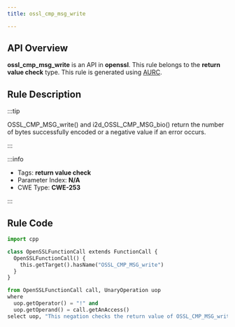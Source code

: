 ```yaml
---
title: ossl_cmp_msg_write

---
```



## API Overview
**ossl_cmp_msg_write** is an API in **openssl**. This rule belongs to the **return value check** type. This rule is generated using [AURC](../../tools/AURC).
## Rule Description

:::tip

OSSL_CMP_MSG_write() and i2d_OSSL_CMP_MSG_bio() return the number of bytes successfully encoded or a negative value if an error occurs.

:::

:::info

- Tags: **return value check**
- Parameter Index: **N/A**
- CWE Type: **CWE-253**

:::

## Rule Code
```python
import cpp

class OpenSSLFunctionCall extends FunctionCall {
  OpenSSLFunctionCall() {
    this.getTarget().hasName("OSSL_CMP_MSG_write")
  }
}

from OpenSSLFunctionCall call, UnaryOperation uop
where
  uop.getOperator() = "!" and
  uop.getOperand() = call.getAnAccess()
select uop, "This negation checks the return value of OSSL_CMP_MSG_write."
```